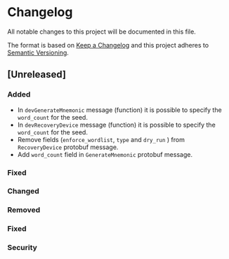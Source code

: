 # Changelog
All notable changes to this project will be documented in this file.

The format is based on [Keep a Changelog](http://keepachangelog.com/en/1.0.0/)
and this project adheres to [Semantic Versioning](http://semver.org/spec/v2.0.0.html).

## [Unreleased]

### Added

- In `devGenerateMnemonic` message (function) it is possible to specify the `word_count` for the seed.
- In `devRecoveryDevice` message (function) it is possible to specify the `word_count` for the seed.
- Remove fields (`enforce_wordlist`, `type` and `dry_run` ) from `RecoveryDevice` protobuf message.
- Add `word_count` field in `GenerateMnemonic` protobuf message.

### Fixed

### Changed

### Removed

### Fixed

### Security

